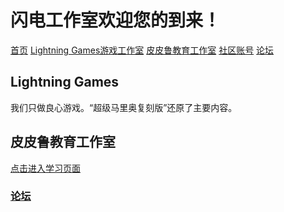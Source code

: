 # 闪电工作室欢迎您的到来！

[首页](/)        [Lightning Games游戏工作室](/games)        [皮皮鲁教育工作室](/ppl)        [社区账号](https://code.xueersi.com/space/2790285)        [论坛](https://sdgzs.flarum.cloud)

## Lightning Games

我们只做良心游戏。“超级马里奥复刻版”还原了主要内容。

## 皮皮鲁教育工作室

[点击进入学习页面](/ppl)

### [论坛](https://sdgzs.flarum.cloud)
